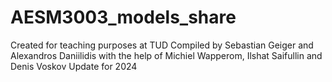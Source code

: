 # AESM3003_models_share

Created for teaching purposes at TUD
Compiled by Sebastian Geiger and Alexandros Daniilidis with the help of Michiel Wapperom, Ilshat Saifullin and Denis Voskov
Update for 2024